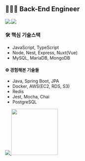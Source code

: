 ## 🧑🏻‍💻 Back-End Engineer
<a href="https://github.com/anuraghazra/github-readme-stats">
  <img align="center" src="https://komarev.com/ghpvc/?username=yonghoon-jung&color=blueviolet&" />
</a>
<a href="https://blog.naver.com/electron98">
  <img align="center" src="https://img.shields.io/badge/Tech Blog-000000?logo=Bloglovin&logoColor=white" />
</a>

### 🛠️ 핵심 기술스택
- JavaScript, TypeScript
- Node, Nest, Express, Nuxt(Vue)
- MySQL, MariaDB, MongoDB

#### ⚙️ 경험해본 기술들
- Java, Spring Boot, JPA
- Docker, AWS(EC2, RDS, S3)
- Redis
- Jest, Mocha, Chai
- PostgreSQL

<a href="https://opgc.me/#/users/hoonloper" target="_blank"><img src="https://api.opgc.me/githubs/users/hoonloper/tag/?theme=basic" />
<img height="150px" src="https://github-readme-stats.vercel.app/api?username=hoonloper&show_icons=true&title_color=000000&bg_color=FFFFFF&border_color=000000" />
